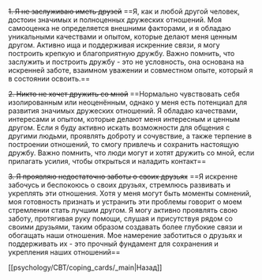 ~~1. Я не заслуживаю иметь друзей~~
==Я, как и любой другой человек, достоин значимых и полноценных дружеских отношений. Моя самооценка не определяется внешними факторами, и я обладаю уникальными качествами и опытом, которые делают меня ценным другом. Активно ища и поддерживая искренние связи, я могу построить крепкую и благоприятную дружбу. Важно помнить, что заслужить и построить дружбу - это не условность, она основана на искренней заботе, взаимном уважении и совместном опыте, который я в состоянии освоить.==

~~2. Никто не хочет дружить со мной~~
==Нормально чувствовать себя изолированным или неоценённым, однако у меня есть потенциал для развития значимых дружеских отношений. Я обладаю качествами, интересами и опытом, которые делают меня интересным и ценным другом. Если я буду активно искать возможности для общения с другими людьми, проявлять доброту и сочувствие, а также терпение в построении отношений, то смогу привлечь и сохранить настоящую дружбу. Важно помнить, что люди могут и хотят дружить со мной, если прилагать усилия, чтобы открыться и наладить контакт==

~~3. Я проявляю недостаточно заботы о своих друзьях~~
==Я искренне забочусь и беспокоюсь о своих друзьях, стремлюсь развивать и укреплять эти отношения. Хотя у меня могут быть моменты сомнений, моя готовность признать и устранить эти проблемы говорит о моем стремлении стать лучшим другом. Я могу активно проявлять свою заботу, протягивая руку помощи, слушая и присутствуя рядом со своими друзьями, таким образом создавать более глубокие связи и обогащать наши отношения. Мое намерение заботиться о друзьях и поддерживать их - это прочный фундамент для сохранения и укрепления наших отношений==

[[psychology/CBT/coping_cards/_main|Назад]]
